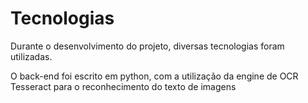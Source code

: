# Tecnologias

Durante o desenvolvimento do projeto, diversas tecnologias foram utilizadas.

O back-end foi escrito em python, com a utilização da engine de OCR Tesseract para o reconhecimento do texto de imagens
